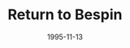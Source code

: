 ---
mission_id: bespin
slug: "return-to-bespin"
editorsChoice: 
title: "Return to Bespin"
authors: 
    - "Jason Burton"
    - "Carlos Gomez"
    - "Richard Gold"
    - "Richard Snodgrass"
    - "Arthur Sharp"
date: 1995-11-13
filename: "bespin12.zip"
description: "The Battle of Endor is long passed, and the Empire is struggling to keep what is left of it's former glory. Admirals are seizing territories and trying to reestablish trade routes. One of their key routes runs through the Anoat System, in particular through Bespin and Cloud City. While en route to a New Republic Detention center, General Crix Madine and his captive, Moff Rebus are pulled out of hyperspace by Imperial Interdictors. Two escort B-Wings arrive at Coruscant with the news that Madine and Rebus are headed to Cloud City where Madine is to be sealed in carbonite. The New Republic sends Katarn and Jan to rescue Madine, recapture Moff Rebus, and find any information concerning Imperial trade routes in the area. Little does Kyle know that as he speeds to Cloud City, so does Slave I and Boba Fett, dispatched by the Empire to finish off Katarn once and for all."
cover:
levelReplaced:	SECBASE
difficulty: yes
bm:	no
fme: no
wax: yes
three_do: yes
voc: yes
gmd: no
vue: yes
lfd: yes
base: "New level from scratch" 
editors: "DFUSE100, CYRA, FRAMED64, FMECAD, XLS2EXE, THEDRAW"

---